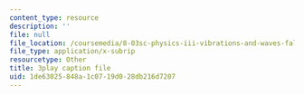 ```yaml
---
content_type: resource
description: ''
file: null
file_location: /coursemedia/8-03sc-physics-iii-vibrations-and-waves-fall-2016/1de63025848a1c0719d028db216d7207_8P2AvGGtm_A.srt
file_type: application/x-subrip
resourcetype: Other
title: 3play caption file
uid: 1de63025-848a-1c07-19d0-28db216d7207
---
```

